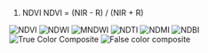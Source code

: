 
1. NDVI
NDVI = (NIR - R) / (NIR + R)

![NDVI](https://github.com/user-attachments/assets/2fa13029-be0b-49d5-9b78-7a468caf4c0d)
![NDWI](https://github.com/user-attachments/assets/a0a71dcc-b449-45a0-b6bd-d0e9057d8e0c)
![MNDWI](https://github.com/user-attachments/assets/554f0eb0-85df-46ad-ba4a-46ac2f8a77af)
![NDTI](https://github.com/user-attachments/assets/20ef7fbd-94b2-49fb-8cbf-e0303406ae57)
![NDMI](https://github.com/user-attachments/assets/c715395b-1ad2-4da4-83f6-d7530018254e)
![NDBI](https://github.com/user-attachments/assets/f5088209-205b-4bc0-8c95-3aa509d36b4e)
![True Color Composite](https://github.com/user-attachments/assets/bf82d9cd-1275-4f85-982b-0118abf569ed)
![False color composite](https://github.com/user-attachments/assets/1e8dd36c-6b70-4b58-ac0b-5eefe002df12)
